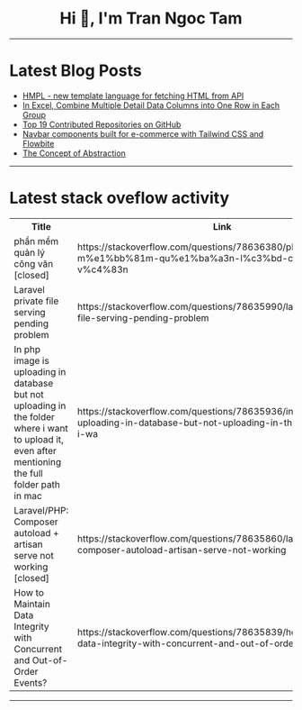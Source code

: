 <h1 align="center">Hi 👋, I'm Tran Ngoc Tam</h1>

---

# Latest Blog Posts 
<!-- BLOG-POST-LIST:START -->
- [HMPL - new template language for fetching HTML from API](https://dev.to/antonmak1/hmpl-new-template-language-for-fetching-html-from-api-5a7c)
- [In Excel, Combine Multiple Detail Data Columns into One Row in Each Group](https://dev.to/judith677/in-excel-combine-multiple-detail-data-columns-into-one-row-in-each-group-39d)
- [Top 19 Contributed Repositories on GitHub](https://dev.to/litlyx/top-19-contributed-repositories-on-github-2aei)
- [Navbar components built for e-commerce with Tailwind CSS and Flowbite](https://dev.to/themesberg/navbar-components-built-for-e-commerce-with-tailwind-css-and-flowbite-423a)
- [The Concept of Abstraction](https://dev.to/sarahokolo/the-concept-of-abstraction-2fb)
<!-- BLOG-POST-LIST:END -->

---

# Latest stack oveflow activity
<table>
  <tr><th>Title</th><th>Link</th></tr>
  <!-- STACKOVERFLOW:START --><tr><td>phần mềm quản lý công văn [closed]</td><td>https://stackoverflow.com/questions/78636380/ph%e1%ba%a7n-m%e1%bb%81m-qu%e1%ba%a3n-l%c3%bd-c%c3%b4ng-v%c4%83n</td></tr><tr><td>Laravel private file serving pending problem</td><td>https://stackoverflow.com/questions/78635990/laravel-private-file-serving-pending-problem</td></tr><tr><td>In php image is uploading in database but not uploading in the folder where i want to upload it, even after mentioning the full folder path in mac</td><td>https://stackoverflow.com/questions/78635936/in-php-image-is-uploading-in-database-but-not-uploading-in-the-folder-where-i-wa</td></tr><tr><td>Laravel/PHP: Composer autoload + artisan serve not working [closed]</td><td>https://stackoverflow.com/questions/78635860/laravel-php-composer-autoload-artisan-serve-not-working</td></tr><tr><td>How to Maintain Data Integrity with Concurrent and Out-of-Order Events?</td><td>https://stackoverflow.com/questions/78635839/how-to-maintain-data-integrity-with-concurrent-and-out-of-order-events</td></tr><!-- STACKOVERFLOW:END -->
</table>

---


